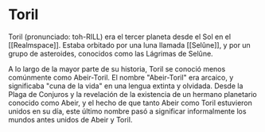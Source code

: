 # Toril
Toril (pronunciado: toh-RILL) era el tercer planeta desde el Sol en el [[Realmspace]]. Estaba orbitado por una luna llamada [[Selûne]], y por un grupo de asteroides, conocidos como las Lágrimas de Selûne. 

A lo largo de la mayor parte de su historia, Toril se conoció menos comúnmente como Abeir-Toril. El nombre "Abeir-Toril" era arcaico, y significaba "cuna de la vida" en una lengua extinta y olvidada. Desde la Plaga de Conjuros y la revelación de la existencia de un hermano planetario conocido como Abeir, y el hecho de que tanto Abeir como Toril estuvieron unidos en su día, este último nombre pasó a significar informalmente los mundos antes unidos de Abeir y Toril. 

